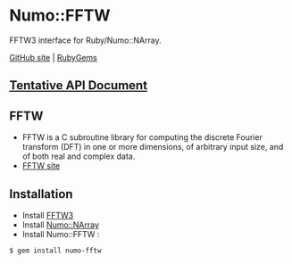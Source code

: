 # Numo::FFTW

FFTW3 interface for Ruby/Numo::NArray.

[GitHub site](https://github.com/ruby-numo/fftw) |
[RubyGems](https://rubygems.org/gems/numo-fftw)

## [Tentative API Document](https://ruby-numo.github.io/fftw/yard/Numo/FFTW.html)

## FFTW
* FFTW is a C subroutine library for computing the discrete Fourier transform (DFT) in one or more dimensions, of arbitrary input size, and of both real and complex data.
* [FFTW site](http://www.fftw.org/)

## Installation
* Install [FFTW3](http://www.fftw.org/)
* Install [Numo::NArray](https://github.com/ruby-numo/narray)
* Install Numo::FFTW :

```shell
$ gem install numo-fftw
```
